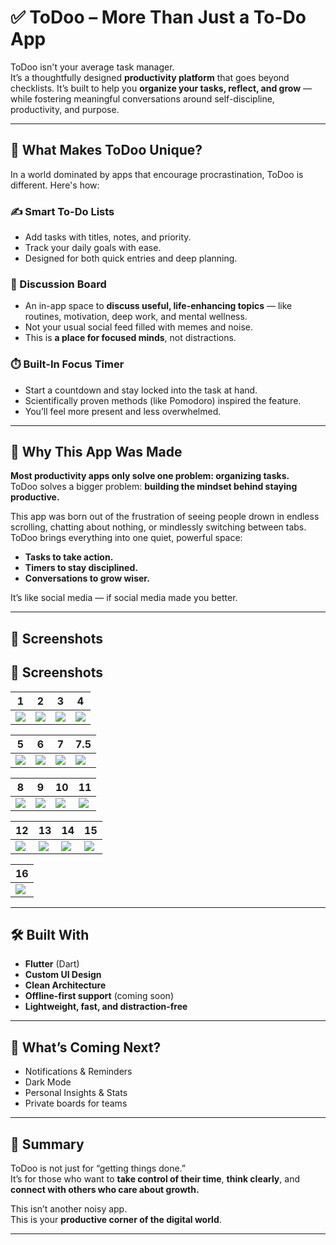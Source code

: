 # ✅ ToDoo – More Than Just a To-Do App

ToDoo isn't your average task manager.  
It’s a thoughtfully designed **productivity platform** that goes beyond checklists. It’s built to help you **organize your tasks, reflect, and grow** — while fostering meaningful conversations around self-discipline, productivity, and purpose.

---

## 🧠 What Makes ToDoo Unique?

In a world dominated by apps that encourage procrastination, ToDoo is different. Here's how:

### ✍️ Smart To-Do Lists  
- Add tasks with titles, notes, and priority.
- Track your daily goals with ease.
- Designed for both quick entries and deep planning.

### 💬 Discussion Board  
- An in-app space to **discuss useful, life-enhancing topics** — like routines, motivation, deep work, and mental wellness.
- Not your usual social feed filled with memes and noise.
- This is **a place for focused minds**, not distractions.

### ⏱️ Built-In Focus Timer  
- Start a countdown and stay locked into the task at hand.
- Scientifically proven methods (like Pomodoro) inspired the feature.
- You’ll feel more present and less overwhelmed.

---

## 🎯 Why This App Was Made

**Most productivity apps only solve one problem: organizing tasks.**  
ToDoo solves a bigger problem: **building the mindset behind staying productive.**

This app was born out of the frustration of seeing people drown in endless scrolling, chatting about nothing, or mindlessly switching between tabs. ToDoo brings everything into one quiet, powerful space:

- **Tasks to take action.**  
- **Timers to stay disciplined.**  
- **Conversations to grow wiser.**

It’s like social media — if social media made you better.

---

## 📸 Screenshots

## 📸 Screenshots

| 1 | 2 | 3 | 4 |
|---|---|---|---|
| ![](screenshots/1.jpg) | ![](screenshots/2.jpg) | ![](screenshots/3.jpg) | ![](screenshots/4.jpg) |

| 5 | 6 | 7 | 7.5 |
|---|---|---|-----|
| ![](screenshots/5.jpg) | ![](screenshots/6.jpg) | ![](screenshots/7.jpg) | ![](screenshots/7.5.jpg) |

| 8 | 9 | 10 | 11 |
|---|---|----|----|
| ![](screenshots/8.jpg) | ![](screenshots/9.jpg) | ![](screenshots/10.jpg) | ![](screenshots/11.jpg) |

| 12 | 13 | 14 | 15 |
|----|----|----|----|
| ![](screenshots/12.jpg) | ![](screenshots/13.jpg) | ![](screenshots/14.jpg) | ![](screenshots/15.jpg) |

| 16 |
|-----|
| ![](screenshots/16.jpg) |


---

## 🛠 Built With

- **Flutter** (Dart)
- **Custom UI Design**
- **Clean Architecture**
- **Offline-first support** (coming soon)
- **Lightweight, fast, and distraction-free**

---

## 🚀 What’s Coming Next?

- Notifications & Reminders  
- Dark Mode  
- Personal Insights & Stats  
- Private boards for teams  

---

## 🧾 Summary

ToDoo is not just for “getting things done.”  
It’s for those who want to **take control of their time**, **think clearly**, and **connect with others who care about growth.**

This isn’t another noisy app.  
This is your **productive corner of the digital world**.

---

